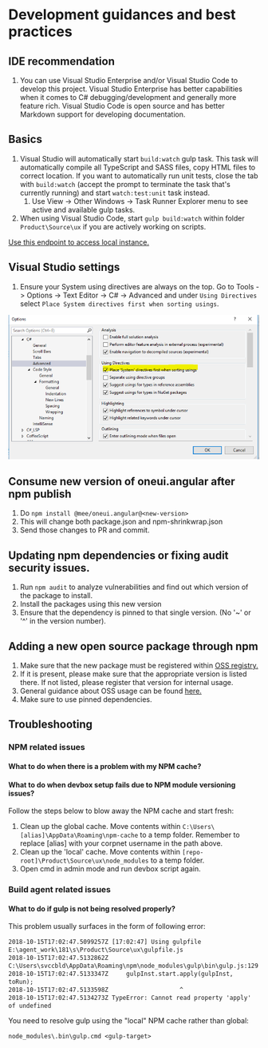 # Development guidances and best practices

## IDE recommendation

1. You can use Visual Studio Enterprise and/or Visual Studio Code to develop this project. Visual Studio Enterprise has better capabilities when it comes to C# debugging/development and generally more feature rich. Visual Studio Code is open source and has better Markdown support for developing documentation.

## Basics

1. Visual Studio will automatically start `build:watch` gulp task. This task will
   automatically compile all TypeScript and SASS files, copy HTML files to
   correct location. If you want to automatically run unit tests, close the tab
   with `build:watch` (accept the prompt to terminate the task that's currently
   running) and start `watch:test:unit` task instead.
    1. Use View -> Other Windows -> Task Runner Explorer menu to see active and
       available gulp tasks.
1. When using Visual Studio Code, start `gulp build:watch` within folder `Product\Source\ux` if you are actively working on scripts.

[Use this endpoint to access local instance.](https://dev.manage.privacy.microsoft-int.com)

## Visual Studio settings

1. Ensure your System using directives are always on the top. Go to Tools -> Options -> Text Editor -> C# ->
   Advanced and under `Using Directives` select `Place System directives first when sorting usings`.

![](images/system-usings.png)

## Consume new version of oneui.angular after npm publish

1. Do `npm install @mee/oneui.angular@<new-version>`
1. This will change both package.json and npm-shrinkwrap.json
1. Send those changes to PR and commit.

## Updating npm dependencies or fixing audit security issues.
1. Run `npm audit` to analyze vulnerabilities and find out which version of the package to install.
1. Install the packages using this new version
1. Ensure that the dependency is pinned to that single version. (No '~' or '^' in the version number).

## Adding a new open source package through npm
1. Make sure that the new package must be registered within [OSS registry.][Site OSS registry]
1. If it is present, please make sure that the appropriate version is listed there. If not listed,
please register that version for internal usage.
1. General guidance about OSS usage can be found [here.][Doc OSS guidance]
1. Make sure to use pinned dependencies.

## Troubleshooting

### NPM related issues

#### What to do when there is a problem with my NPM cache?

#### What to do when devbox setup fails due to NPM module versioning issues?

Follow the steps below to blow away the NPM cache and start fresh:
1. Clean up the global cache. Move contents within `C:\Users\[alias]\AppData\Roaming\npm-cache` to a temp folder.
Remember to replace [alias] with your corpnet username in the path above.
1. Clean up the 'local' cache. Move contents within `[repo-root]\Product\Source\ux\node_modules` to a temp folder.
1. Open cmd in admin mode and run devbox script again.

### Build agent related issues

#### What to do if gulp is not being resolved properly?

This problem usually surfaces in the form of following error:

```shellscript
2018-10-15T17:02:47.5099257Z [17:02:47] Using gulpfile E:\agent_work\181\s\Product\Source\ux\gulpfile.js
2018-10-15T17:02:47.5132862Z C:\Users\svccbld\AppData\Roaming\npm\node_modules\gulp\bin\gulp.js:129
2018-10-15T17:02:47.5133347Z     gulpInst.start.apply(gulpInst, toRun);
2018-10-15T17:02:47.5133598Z                    ^
2018-10-15T17:02:47.5134273Z TypeError: Cannot read property 'apply' of undefined
```

You need to resolve gulp using the "local" NPM cache rather than global:

```shellscript
node_modules\.bin\gulp.cmd <gulp-target>
``` 


[Site OSS registry]: https://ossmsft.visualstudio.com/_oss
[Doc OSS guidance]: https://osgwiki.com/wiki/WDG_Guide_to_Open_Source_Software_(OSS)
